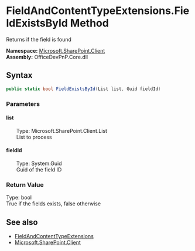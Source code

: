 # FieldAndContentTypeExtensions.FieldExistsById Method  
 Returns if the field is found   

**Namespace:** [Microsoft.SharePoint.Client](Microsoft.SharePoint.Client.md)  
**Assembly:** OfficeDevPnP.Core.dll  
## Syntax
```C#
public static bool FieldExistsById(List list, Guid fieldId)
```
### Parameters
#### list  
&emsp;&emsp;Type: Microsoft.SharePoint.Client.List  
&emsp;&emsp;List to process  

  

#### fieldId  
&emsp;&emsp;Type: System.Guid  
&emsp;&emsp;Guid of the field ID  

  

### Return Value
Type: bool  
True if the fields exists, false otherwise  


## See also
- [FieldAndContentTypeExtensions](Microsoft.SharePoint.Client.FieldAndContentTypeExtensions.md) 
- [Microsoft.SharePoint.Client](Microsoft.SharePoint.Client.md) 

